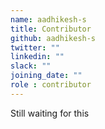 ```yaml
---
name: aadhikesh-s
title: Contributor
github: aadhikesh-s
twitter: ""
linkedin: ""
slack: ""
joining_date: ""
role : contributor
---
```


Still waiting for this

